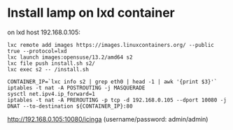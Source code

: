 Install lamp on lxd container
=============================

on lxd host 192.168.0.105:
    
    lxc remote add images https://images.linuxcontainers.org/ --public true --protocol=lxd
    lxc launch images:opensuse/13.2/amd64 s2
    lxc file push install.sh s2/
    lxc exec s2 -- /install.sh

    CONTAINER_IP=`lxc info s2 | grep eth0 | head -1 | awk '{print $3}'`
    iptables -t nat -A POSTROUTING -j MASQUERADE
    sysctl net.ipv4.ip_forward=1
    iptables -t nat -A PREROUTING -p tcp -d 192.168.0.105 --dport 10080 -j DNAT --to-destination ${CONTAINER_IP}:80

http://192.168.0.105:10080/icinga (username/password: admin/admin)



